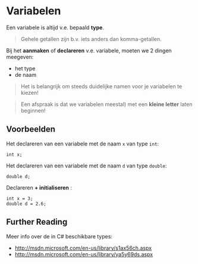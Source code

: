# Variabelen

Een variabele is altijd v.e. bepaald **type**.

> Gehele getallen zijn b.v. iets anders dan komma-getallen.

Bij het **aanmaken** of **declareren** v.e. variabele, moeten we 2 dingen meegeven:

- het type
- de naam

> Het is belangrijk om steeds duidelijke namen voor je variabelen te kiezen!

> Een afspraak is dat we variabelen meestal) met een **kleine letter** laten
> beginnen!

## Voorbeelden

Het declareren van een variabele met de naam `x` van type `int`:

```
int x;
```

Het declareren van een variabele met de naam `d` van type `double`:

```
double d;
```

Declareren **+ initialiseren** :

```
int x = 3;
double d = 2.6;
```

## Further Reading

Meer info over de in C# beschikbare types:

- http://msdn.microsoft.com/en-us/library/s1ax56ch.aspx
- http://msdn.microsoft.com/en-us/library/ya5y69ds.aspx 

